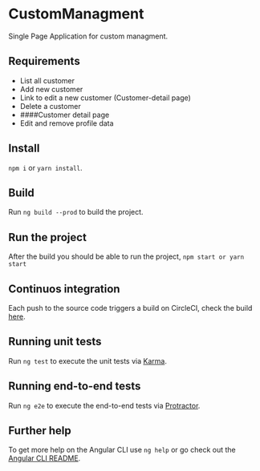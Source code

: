 # CustomManagment

Single Page Application for custom managment.

## Requirements

- List all customer
- Add new customer
- Link to edit a new customer (Customer-detail page)
- Delete a customer
- ####Customer detail page
- Edit and remove profile data

## Install

`npm i` or `yarn install`.

## Build

Run `ng build --prod` to build the project.

## Run the project

After the build you should be able to run the project, `npm start or yarn start`

## Continuos integration

Each push to the source code triggers a build on CircleCI, check the build [here](https://circleci.com/gh/luillyfe/customerManagment).

## Running unit tests

Run `ng test` to execute the unit tests via [Karma](https://karma-runner.github.io).

## Running end-to-end tests

Run `ng e2e` to execute the end-to-end tests via [Protractor](http://www.protractortest.org/).

## Further help

To get more help on the Angular CLI use `ng help` or go check out the [Angular CLI README](https://github.com/angular/angular-cli/blob/master/README.md).
